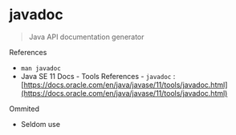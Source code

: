 # javadoc

> Java API documentation generator

References

* `man javadoc`
* Java SE 11 Docs - Tools References - `javadoc` : [https://docs.oracle.com/en/java/javase/11/tools/javadoc.html](https://docs.oracle.com/en/java/javase/11/tools/javadoc.html)

Ommited

* Seldom use

